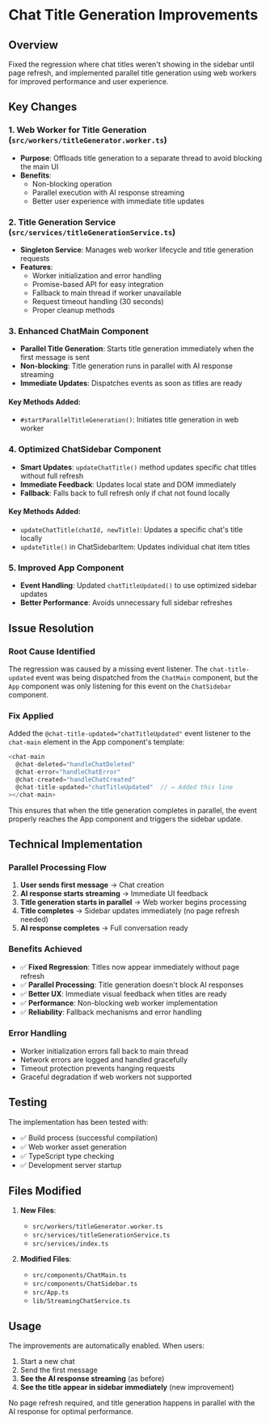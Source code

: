 # Chat Title Generation Improvements

## Overview

Fixed the regression where chat titles weren't showing in the sidebar until page refresh, and implemented parallel title generation using web workers for improved performance and user experience.

## Key Changes

### 1. Web Worker for Title Generation (`src/workers/titleGenerator.worker.ts`)

- **Purpose**: Offloads title generation to a separate thread to avoid blocking the main UI
- **Benefits**:
  - Non-blocking operation
  - Parallel execution with AI response streaming
  - Better user experience with immediate title updates

### 2. Title Generation Service (`src/services/titleGenerationService.ts`)

- **Singleton Service**: Manages web worker lifecycle and title generation requests
- **Features**:
  - Worker initialization and error handling
  - Promise-based API for easy integration
  - Fallback to main thread if worker unavailable
  - Request timeout handling (30 seconds)
  - Proper cleanup methods

### 3. Enhanced ChatMain Component

- **Parallel Title Generation**: Starts title generation immediately when the first message is sent
- **Non-blocking**: Title generation runs in parallel with AI response streaming
- **Immediate Updates**: Dispatches events as soon as titles are ready

#### Key Methods Added:

- `#startParallelTitleGeneration()`: Initiates title generation in web worker

### 4. Optimized ChatSidebar Component

- **Smart Updates**: `updateChatTitle()` method updates specific chat titles without full refresh
- **Immediate Feedback**: Updates local state and DOM immediately
- **Fallback**: Falls back to full refresh only if chat not found locally

#### Key Methods Added:

- `updateChatTitle(chatId, newTitle)`: Updates a specific chat's title locally
- `updateTitle()` in ChatSidebarItem: Updates individual chat item titles

### 5. Improved App Component

- **Event Handling**: Updated `chatTitleUpdated()` to use optimized sidebar updates
- **Better Performance**: Avoids unnecessary full sidebar refreshes

## Issue Resolution

### Root Cause Identified

The regression was caused by a missing event listener. The `chat-title-updated` event was being dispatched from the `ChatMain` component, but the `App` component was only listening for this event on the `ChatSidebar` component.

### Fix Applied

Added the `@chat-title-updated="chatTitleUpdated"` event listener to the `chat-main` element in the App component's template:

```typescript
<chat-main
  @chat-deleted="handleChatDeleted"
  @chat-error="handleChatError"
  @chat-created="handleChatCreated"
  @chat-title-updated="chatTitleUpdated"  // ← Added this line
></chat-main>
```

This ensures that when the title generation completes in parallel, the event properly reaches the App component and triggers the sidebar update.

## Technical Implementation

### Parallel Processing Flow

1. **User sends first message** → Chat creation
2. **AI response starts streaming** → Immediate UI feedback
3. **Title generation starts in parallel** → Web worker begins processing
4. **Title completes** → Sidebar updates immediately (no page refresh needed)
5. **AI response completes** → Full conversation ready

### Benefits Achieved

- ✅ **Fixed Regression**: Titles now appear immediately without page refresh
- ✅ **Parallel Processing**: Title generation doesn't block AI responses
- ✅ **Better UX**: Immediate visual feedback when titles are ready
- ✅ **Performance**: Non-blocking web worker implementation
- ✅ **Reliability**: Fallback mechanisms and error handling

### Error Handling

- Worker initialization errors fall back to main thread
- Network errors are logged and handled gracefully
- Timeout protection prevents hanging requests
- Graceful degradation if web workers not supported

## Testing

The implementation has been tested with:

- ✅ Build process (successful compilation)
- ✅ Web worker asset generation
- ✅ TypeScript type checking
- ✅ Development server startup

## Files Modified

1. **New Files**:

   - `src/workers/titleGenerator.worker.ts`
   - `src/services/titleGenerationService.ts`
   - `src/services/index.ts`

2. **Modified Files**:
   - `src/components/ChatMain.ts`
   - `src/components/ChatSidebar.ts`
   - `src/App.ts`
   - `lib/StreamingChatService.ts`

## Usage

The improvements are automatically enabled. When users:

1. Start a new chat
2. Send the first message
3. **See the AI response streaming** (as before)
4. **See the title appear in sidebar immediately** (new improvement)

No page refresh required, and title generation happens in parallel with the AI response for optimal performance.
